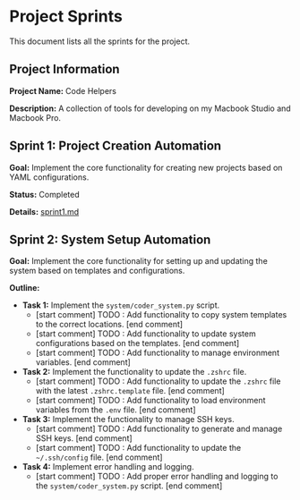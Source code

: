 # Project Sprints

This document lists all the sprints for the project.

## Project Information

**Project Name:** Code Helpers

**Description:** A collection of tools for developing on my Macbook Studio and Macbook Pro.

## Sprint 1: Project Creation Automation

**Goal:** Implement the core functionality for creating new projects based on YAML configurations.

**Status:** Completed

**Details:** [sprint1.md](sprint1.md)

## Sprint 2: System Setup Automation

**Goal:** Implement the core functionality for setting up and updating the system based on templates and configurations.

**Outline:**

- **Task 1:** Implement the `system/coder_system.py` script.
  - [start comment] TODO : Add functionality to copy system templates to the correct locations. [end comment]
  - [start comment] TODO : Add functionality to update system configurations based on the templates. [end comment]
  - [start comment] TODO : Add functionality to manage environment variables. [end comment]
- **Task 2:** Implement the functionality to update the `.zshrc` file.
  - [start comment] TODO : Add functionality to update the `.zshrc` file with the latest `.zshrc.template` file. [end comment]
  - [start comment] TODO : Add functionality to load environment variables from the `.env` file. [end comment]
- **Task 3:** Implement the functionality to manage SSH keys.
  - [start comment] TODO : Add functionality to generate and manage SSH keys. [end comment]
  - [start comment] TODO : Add functionality to update the `~/.ssh/config` file. [end comment]
- **Task 4:** Implement error handling and logging.
  - [start comment] TODO : Add proper error handling and logging to the `system/coder_system.py` script. [end comment]
